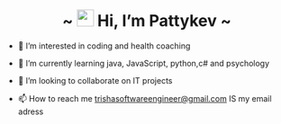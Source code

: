 <h1 align="center">~ <img src="https://raw.githubusercontent.com/MartinHeinz/MartinHeinz/master/wave.gif" width="30px" height="30px"> Hi, I’m Pattykev ~</h1>

- 👀 I’m interested in coding and health coaching

- 🌱 I’m currently learning java, JavaScript, python,c# and psychology

- 💞️ I’m looking to collaborate on IT projects

- 📫 How to reach me trishasoftwareengineer@gmail.com IS my email adress

<!---
Pattykev/Pattykev is a ✨ special ✨ repository because its `README.md` (this file) appears on your GitHub profile.
You can click the Preview link to take a look at your changes.
--->

